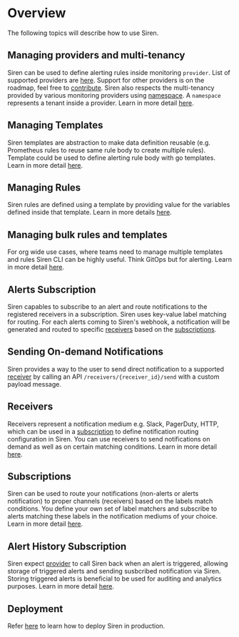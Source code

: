 # Overview

The following topics will describe how to use Siren.

## Managing providers and multi-tenancy

Siren can be used to define alerting rules inside monitoring `provider`. List of supported providers are [here](../concepts/plugin.md#provider-plugin). Support for other providers is on the roadmap, feel free to [contribute](../extend/adding_new_provider.md). Siren also respects the multi-tenancy provided by various monitoring providers using [namespace](./provider_and_namespace.md#namespace). A `namespace` represents a tenant inside a provider. Learn in more detail [here](./provider_and_namespace.md).

## Managing Templates

Siren templates are abstraction to make data definition reusable (e.g. Prometheus rules to reuse same rule body to create multiple rules). Template could be used to define alerting rule body with go templates. Learn in more detail [here](./template.md).

## Managing Rules

Siren rules are defined using a template by providing value for the variables defined inside that template. Learn in more details [here](./rule.md).

## Managing bulk rules and templates

For org wide use cases, where teams need to manage multiple templates and rules Siren CLI can be highly useful. Think GitOps but for alerting. Learn in more detail [here](./rule.md#bulk-rule-management).

## Alerts Subscription

Siren capables to subscribe to an alert and route notifications to the registered receivers in a subscription. Siren uses key-value label matching for routing. For each alerts coming to Siren's webhook, a notification will be generated and routed to specific [receivers](./receiver.md) based on the [subscriptions](./subscription.md).

## Sending On-demand Notifications

Siren provides a way to the user to send direct notification to a supported [receiver](./receiver.md) by calling an API `/receivers/{receiver_id}/send` with a custom payload message.

## Receivers

Receivers represent a notification medium e.g. Slack, PagerDuty, HTTP, which can be used in a [subscription](./subscription.md) to define notification routing configuration in Siren. You can use receivers to send notifications on demand as well as on certain matching conditions. Learn in more detail [here](./receiver.md).

## Subscriptions

Siren can be used to route your notifications (non-alerts or alerts notification) to proper channels (receivers) based on the labels match conditions. You define your own set of label matchers and subscribe to alerts matching these labels in the notification mediums of your choice. Learn in more detail [here](./subscription.md).

## Alert History Subscription

Siren expect [provider](./provider_and_namespace.md) to call Siren back when an alert is triggered, allowing storage of triggered alerts and sending susbcribed notification via Siren. Storing triggered alerts is beneficial to be used for auditing and analytics purposes. Learn in more detail [here](./alert_history.md).

## Deployment

Refer [here](./deployment.md) to learn how to deploy Siren in production.
